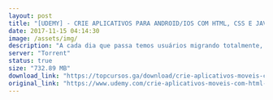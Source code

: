 ```yaml
---
layout: post
title: "[UDEMY] - CRIE APLICATIVOS PARA ANDROID/IOS COM HTML, CSS E JAVASCRIPT"
date: 2017-11-15 04:14:30
image: /assets/img/
description: "A cada dia que passa temos usuários migrando totalmente, ou pelo menos em grande parte do seu tempo, do uso de computadores para dispositivos móveis. O mercado de trabalho para esta área está em constante expansão. O desenvolvimento de aplicativos usando Ionic e Cordova permite agilidade no desenvolvimento, por não ser necessário aprender diversas linguagens de programação – apenas HTML, CSS e JavaScript – e rápida publicação de aplicativos nativos nas mais diversas loja online existentes. Além disso, o Ionic permite a integração hardware e Sistema Operacional, permitindo capturar fotos de câmera, usar GPS, realizar vendas pelo aplicativo e muito mais. Juntamente com Firebase, um Backend as a Service, você poderá criar aplicativos de tempo real e autenticações simples. Crie, publique e monetize aplicação para todos os sistemas operacionais ainda hoje!"
server: "Torrent"
status: true
size: "732.89 MB"
download_link: "https://topcursos.ga/download/crie-aplicativos-moveis-com-html-css-e-javascript.torrent"
original_link: "https://www.udemy.com/crie-aplicativos-moveis-com-html-css-e-javascript"
---
```

